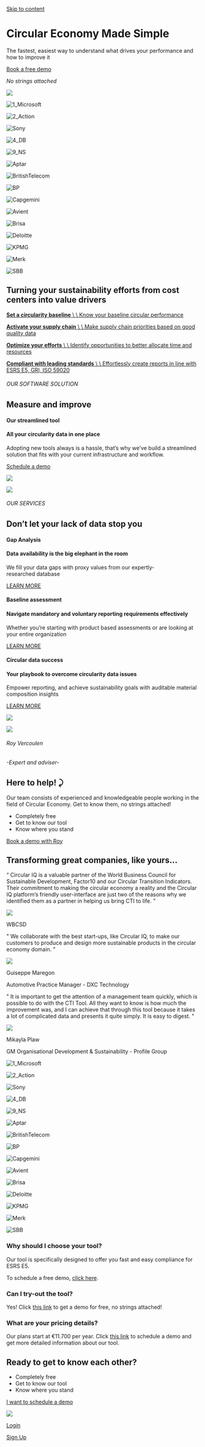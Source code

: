 [Skip to content](https://circular-iq.com/#primary)

# Circular Economy Made Simple

The fastest, easiest way to understand what drives your performance and how to improve it

[Book a free demo](https://roy.circular-iq.com/demo)

_No strings attached_

![](https://circular-iq.com/wp-content/uploads/2024/07/Hero4.png)

![1_Microsoft](https://circular-iq.com/wp-content/uploads/2024/06/1_Microsoft-150x150.webp)

![2_Action](https://circular-iq.com/wp-content/uploads/2024/06/2_Action-150x150.webp)

![Sony](https://circular-iq.com/wp-content/uploads/2024/07/Sony-150x150.png)

![4_DB](https://circular-iq.com/wp-content/uploads/2024/06/4_DB-150x150.webp)

![9_NS](https://circular-iq.com/wp-content/uploads/2024/06/9_NS-150x150.webp)

![Aptar](https://circular-iq.com/wp-content/uploads/2024/06/Aptar-150x150.webp)

![BritishTelecom](https://circular-iq.com/wp-content/uploads/2024/07/BritishTelecom-150x150.png)

![BP](https://circular-iq.com/wp-content/uploads/2024/06/BP-150x150.webp)

![Capgemini](https://circular-iq.com/wp-content/uploads/2024/06/Capgemini-150x150.webp)

![Avient](https://circular-iq.com/wp-content/uploads/2024/07/Avient-150x150.png)

![Brisa](https://circular-iq.com/wp-content/uploads/2024/07/Brisa-150x150.png)

![Deloitte](https://circular-iq.com/wp-content/uploads/2024/06/Deloitte-150x150.webp)

![KPMG](https://circular-iq.com/wp-content/uploads/2024/06/KPMG-150x150.webp)

![Merk](https://circular-iq.com/wp-content/uploads/2024/06/Merk-150x150.webp)

![SBB](https://circular-iq.com/wp-content/uploads/2024/06/SBB-150x150.webp)

## Turning your sustainability efforts from cost centers into value drivers

[**Set a circularity baseline** \\
\\
Know your baseline circular performance](https://circular-iq.com/baseline-assesment/)

[**Activate your supply chain** \\
\\
Make supply chain priorities based on good quality data](https://circular-iq.com/gap-analysis/)

[**Optimize your efforts** \\
\\
Identify opportunities to better allocate time and resources](https://circular-iq.com/gap-analysis/)

[**Compliant with leading standards** \\
\\
Effortlessly create reports in line with ESRS E5, GRI, ISO 59020](https://circular-iq.com/baseline-assesment/)

###### OUR SOFTWARE SOLUTION

## Measure and improve

#### Our streamlined tool

#### All your circularity data in one place

Adopting new tools always is a hassle, that’s why we’ve build a streamlined solution that fits with your current infrastructure and workflow.

[Schedule a demo](https://roy.circular-iq.com/demo)

![](https://circular-iq.com/wp-content/uploads/2024/12/CIQ-E5-1.png)

![](https://circular-iq.com/wp-content/uploads/2023/09/shape2.png)

###### OUR SERVICES

## Don’t let your lack of data stop you

#### Gap   Analysis

#### Data availability is the big elephant in the room

We fill your data gaps with proxy values from our expertly-researched database

[LEARN MORE](https://circular-iq.com/gap-analysis/)

#### Baseline assessment

#### Navigate mandatory and voluntary reporting requirements effectively

Whether you’re starting with product based assessments or are looking at your entire organization

[LEARN MORE](https://circular-iq.com/baseline-assesment/)

#### Circular data success

#### Your playbook to overcome circularity data issues

Empower reporting, and achieve sustainability goals with auditable material composition insights

[LEARN MORE](https://circular-iq.com/playbook/)

![](https://circular-iq.com/wp-content/uploads/2023/09/shape2.png)

![](https://circular-iq.com/wp-content/uploads/2024/07/roy2.png)

###### Roy Vercoulen

###### -Expert and adviser-

## Here to help! ⤸

Our team consists of experienced and knowledgeable people working in the field of Circular Economy.
Get to know them, no strings attached!

- Completely free
- Get to know our tool
- Know where you stand

[Book a demo with Roy](https://roy.circular-iq.com/demo)

## Transforming great companies, like yours...

“ Circular IQ is a valuable partner of the World Business Council for Sustainable Development, Factor10 and our Circular Transition Indicators. Their commitment to making the circular economy a reality and the Circular IQ platform’s friendly user-interface are just two of the reasons why we identified them as a partner in helping us bring CTI to life. ”

![](https://circular-iq.com/wp-content/uploads/2024/08/nTR5F4-_400x400.jpg)

WBCSD

" We collaborate with the best start-ups, like Circular IQ, to make our customers to produce and design more sustainable products in the circular economy domain. "

![](https://circular-iq.com/wp-content/uploads/2024/08/dxc-technology.png)

Guiseppe Maregon

Automotive Practice Manager - DXC Technology

" It is important to get the attention of a management team quickly, which is possible to do with the CTI Tool. All they want to know is how much the improvement was, and I can achieve that through this tool because it takes a lot of complicated data and presents it quite simply. It is easy to digest. "

![](https://circular-iq.com/wp-content/uploads/2024/08/Profile_B.png)

Mikayla Plaw

GM Organisational Development & Sustainability - Profile Group

![1_Microsoft](https://circular-iq.com/wp-content/uploads/2024/06/1_Microsoft-150x150.webp)

![2_Action](https://circular-iq.com/wp-content/uploads/2024/06/2_Action-150x150.webp)

![Sony](https://circular-iq.com/wp-content/uploads/2024/07/Sony-150x150.png)

![4_DB](https://circular-iq.com/wp-content/uploads/2024/06/4_DB-150x150.webp)

![9_NS](https://circular-iq.com/wp-content/uploads/2024/06/9_NS-150x150.webp)

![Aptar](https://circular-iq.com/wp-content/uploads/2024/06/Aptar-150x150.webp)

![BritishTelecom](https://circular-iq.com/wp-content/uploads/2024/07/BritishTelecom-150x150.png)

![BP](https://circular-iq.com/wp-content/uploads/2024/06/BP-150x150.webp)

![Capgemini](https://circular-iq.com/wp-content/uploads/2024/06/Capgemini-150x150.webp)

![Avient](https://circular-iq.com/wp-content/uploads/2024/07/Avient-150x150.png)

![Brisa](https://circular-iq.com/wp-content/uploads/2024/07/Brisa-150x150.png)

![Deloitte](https://circular-iq.com/wp-content/uploads/2024/06/Deloitte-150x150.webp)

![KPMG](https://circular-iq.com/wp-content/uploads/2024/06/KPMG-150x150.webp)

![Merk](https://circular-iq.com/wp-content/uploads/2024/06/Merk-150x150.webp)

![SBB](https://circular-iq.com/wp-content/uploads/2024/06/SBB-150x150.webp)

### Why should I choose your tool?

Our tool is specifically designed to offer you fast and easy compliance for ESRS E5.

To schedule a free demo, [click here](https://roy.circular-iq.com/demo).

### Can I try-out the tool?

Yes! Click [this link](https://roy.circular-iq.com/demo) to get a demo for free, no strings attached!

### What are your pricing details?

Our plans start at €11.700 per year. Click [this link](https://roy.circular-iq.com/demo) to schedule a demo and get more detailed information about our tool.

## Ready to get to know each other?

- Completely free
- Get to know our tool
- Know where you stand

[I want to schedule a demo](https://roy.circular-iq.com/demo)

![](https://circular-iq.com/wp-content/uploads/2024/10/ciq-logo-white.svg)

[Login](https://app.ctitool.com/login)

[Sign Up](https://ctitool.com/cti-essential-2/?utm_source=ciq&utm_medium=ciqlink&utm_campaign=ciqbtn)